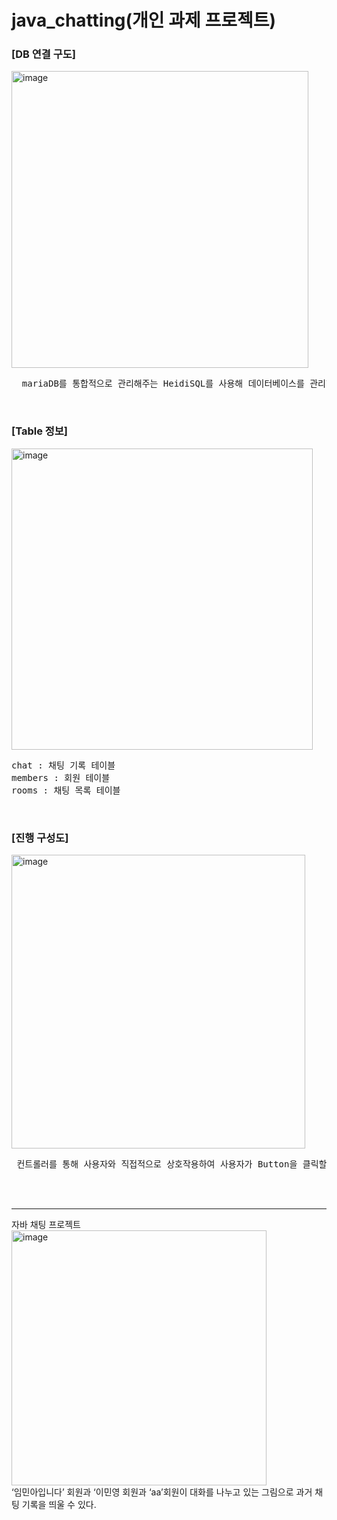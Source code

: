 # java_chatting(개인 과제 프로젝트)
<h3>[DB 연결 구도]</h3>
<img width="475" alt="image" src="https://github.com/Lim-min-Ah/java_chatting/assets/87717513/6d6745d8-feee-41e5-a3c8-d98e4a71a966">
<br>
<pre>
  mariaDB를 통합적으로 관리해주는 HeidiSQL를 사용해 데이터베이스를 관리한다.
</pre>
<br>

<h3>[Table 정보]</h3>
<img width="482" alt="image" src="https://github.com/Lim-min-Ah/java_chatting/assets/87717513/69e5c095-82e3-4367-a8d3-2393dae7a186">
<br>
<pre>
chat : 채팅 기록 테이블
members : 회원 테이블
rooms : 채팅 목록 테이블
</pre>
<br>

<h3>[진행 구성도]</h3>
<img width="470" alt="image" src="https://github.com/Lim-min-Ah/java_chatting/assets/87717513/592c57c7-5f1f-4f57-a4b0-62989ddb7aed">
<pre>
 컨트롤러를 통해 사용자와 직접적으로 상호작용하여 사용자가 Button을 클릭할 시에 서비스를 통해 구현한 기능을 컨트롤러에 할당하여 이에 맞는 이벤트를 컨트롤러에서 수행할 수 있도록 한다.
</pre>
<br><br>
<hr>
자바 채팅 프로젝트 
<br>
<img width="408" alt="image" src="https://github.com/Lim-min-Ah/java_chatting/assets/87717513/1605800e-bd96-4a96-9ad6-d624dfba925a">
<br>
‘임민아입니다’ 회원과 ‘이민영 회원과 ‘aa’회원이 대화를 나누고 있는 그림으로 과거 채팅 기록을 띄울 수 있다.

